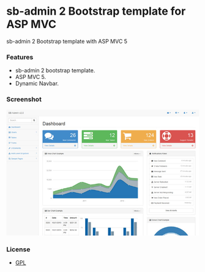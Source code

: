sb-admin 2 Bootstrap template for ASP MVC
=====

sb-admin 2 Bootstrap template with ASP MVC 5

### Features
- sb-admin 2 bootstrap template.
- ASP MVC 5.
- Dynamic Navbar.

### Screenshot

![dbyll-screenshot](sb-admin-2.Web/Content/images/sb-admin-2.jpg)

### License
- [GPL](https://www.gnu.org/licenses/gpl-3.0.en.html)



